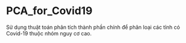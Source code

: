 # PCA_for_Covid19
Sử dụng thuật toán phân tích thành phần chính để phân loại các tỉnh có Covid-19 thuộc nhóm nguy cơ cao.
